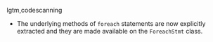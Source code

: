 lgtm,codescanning
* The underlying methods of `foreach` statements are now explicitly extracted and
they are made available on the `ForeachStmt` class.
